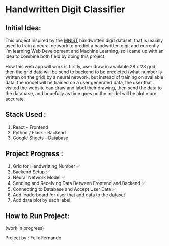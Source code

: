 # Handwritten Digit Classifier

## Initial Idea: 
This project inspired by the [MNIST](http://yann.lecun.com/exdb/mnist/) handwritten digit dataset, that is usually used to train a neural network to predict a handwritten digit and currently i'm learning Web Development and Machine Learning, so i came up with an idea to combine both field by doing this project. 

How this web app will work is firstly, user draw in available 28 x 28 grid, then the grid data will be send to backend to be predicted (what number is written on the grid) by a neural network, but instead of training on available data, the model will be trained on a user generated data, the user that visited the website can draw and label their drawing, then send the data to the database, and hopefully as time goes on the model will be alot more accurate.

## Stack Used : 
1. React - Frontend 
2. Python / Flask - Backend 
3. Google Sheets - Database 

## Project Progress : 
1. Grid for Handwritting Number ✅
2. Backend Setup ✅
3. Neural Network Model ✅
4. Sending and Receiving Data Between Frontend and Backend ✅
5. Connecting to Database and Accept User Data ✅
6. Add leaderboard for user that add data to the dataset
7. Add data plot by each label 

## How to Run Project:
(work in progress)

Project by : Felix Fernando
